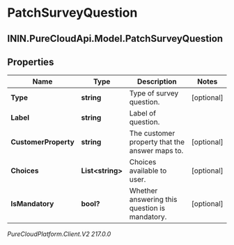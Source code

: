 # PatchSurveyQuestion

## ININ.PureCloudApi.Model.PatchSurveyQuestion

## Properties

|Name | Type | Description | Notes|
|------------ | ------------- | ------------- | -------------|
| **Type** | **string** | Type of survey question. | [optional] |
| **Label** | **string** | Label of question. | |
| **CustomerProperty** | **string** | The customer property that the answer maps to. | [optional] |
| **Choices** | **List&lt;string&gt;** | Choices available to user. | [optional] |
| **IsMandatory** | **bool?** | Whether answering this question is mandatory. | [optional] |



_PureCloudPlatform.Client.V2 217.0.0_
